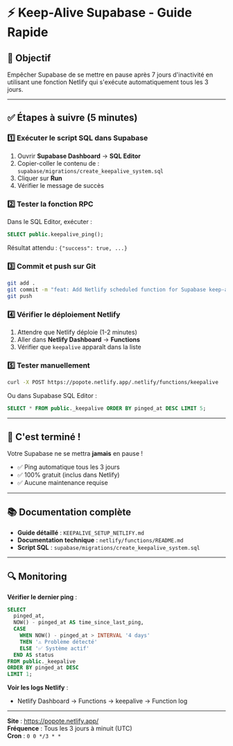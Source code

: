 # ⚡ Keep-Alive Supabase - Guide Rapide

## 🎯 Objectif
Empêcher Supabase de se mettre en pause après 7 jours d'inactivité en utilisant une fonction Netlify qui s'exécute automatiquement tous les 3 jours.

---

## ✅ Étapes à suivre (5 minutes)

### 1️⃣ Exécuter le script SQL dans Supabase

1. Ouvrir **Supabase Dashboard** → **SQL Editor**
2. Copier-coller le contenu de : `supabase/migrations/create_keepalive_system.sql`
3. Cliquer sur **Run**
4. Vérifier le message de succès

### 2️⃣ Tester la fonction RPC

Dans le SQL Editor, exécuter :
```sql
SELECT public.keepalive_ping();
```

Résultat attendu : `{"success": true, ...}`

### 3️⃣ Commit et push sur Git

```bash
git add .
git commit -m "feat: Add Netlify scheduled function for Supabase keep-alive"
git push
```

### 4️⃣ Vérifier le déploiement Netlify

1. Attendre que Netlify déploie (1-2 minutes)
2. Aller dans **Netlify Dashboard** → **Functions**
3. Vérifier que `keepalive` apparaît dans la liste

### 5️⃣ Tester manuellement

```bash
curl -X POST https://popote.netlify.app/.netlify/functions/keepalive
```

Ou dans Supabase SQL Editor :
```sql
SELECT * FROM public._keepalive ORDER BY pinged_at DESC LIMIT 5;
```

---

## 🎉 C'est terminé !

Votre Supabase ne se mettra **jamais** en pause !

- ✅ Ping automatique tous les 3 jours
- ✅ 100% gratuit (inclus dans Netlify)
- ✅ Aucune maintenance requise

---

## 📚 Documentation complète

- **Guide détaillé** : `KEEPALIVE_SETUP_NETLIFY.md`
- **Documentation technique** : `netlify/functions/README.md`
- **Script SQL** : `supabase/migrations/create_keepalive_system.sql`

---

## 🔍 Monitoring

**Vérifier le dernier ping** :
```sql
SELECT 
  pinged_at,
  NOW() - pinged_at AS time_since_last_ping,
  CASE 
    WHEN NOW() - pinged_at > INTERVAL '4 days' 
    THEN '⚠️ Problème détecté'
    ELSE '✅ Système actif'
  END AS status
FROM public._keepalive
ORDER BY pinged_at DESC
LIMIT 1;
```

**Voir les logs Netlify** :
- Netlify Dashboard → Functions → keepalive → Function log

---

**Site** : https://popote.netlify.app/  
**Fréquence** : Tous les 3 jours à minuit (UTC)  
**Cron** : `0 0 */3 * *`

